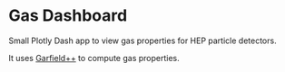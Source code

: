 # Gas Dashboard

Small Plotly Dash app to view gas properties for HEP particle detectors.

It uses [Garfield++](https://garfieldpp.web.cern.ch/garfieldpp/) to compute gas properties.

